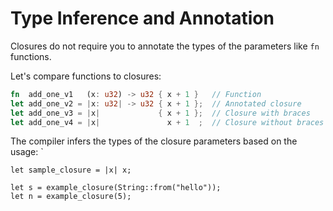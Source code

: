 # Type Inference and Annotation

Closures do not require you to annotate the types of the parameters like `fn`
functions.

Let's compare functions to closures:

```rust
fn  add_one_v1   (x: u32) -> u32 { x + 1 }   // Function
let add_one_v2 = |x: u32| -> u32 { x + 1 };  // Annotated closure
let add_one_v3 = |x|             { x + 1 };  // Closure with braces
let add_one_v4 = |x|               x + 1  ;  // Closure without braces
```

The compiler infers the types of the closure parameters based on the usage:
`
```rust,compile_fail
let sample_closure = |x| x;

let s = example_closure(String::from("hello"));
let n = example_closure(5);
```

